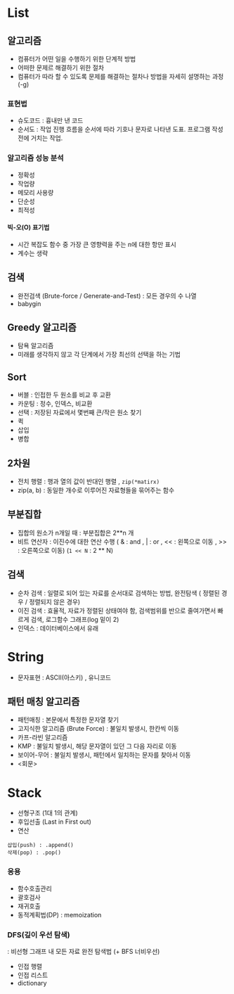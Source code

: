 # List

## 알고리즘
- 컴퓨터가 어떤 일을 수행하기 위한 단계적 방법
- 어떠한 문제르 해결하기 위한 절차
- 컴퓨터가 따라 할 수 있도록 문제를 해결하는 절차나 방법을 자세히 설명하는 과정 (-g)

### 표현법
- 슈도코드 : 흉내만 낸 코드
- 순서도 : 작업 진행 흐름을 순서에 따라 기호나 문자로 나타낸 도표. 프로그램 작성 전에 거치는 작업.

### 알고리즘 성능 분석
- 정확성
- 작업량
- 메모리 사용량
- 단순성
- 최적성

#### 빅-오(O) 표기법
- 시간 복잡도 함수 중 가장 큰 영향력을 주는 n에 대한 항만 표시
- 계수는 생략

## 검색
- 완전검색 (Brute-force / Generate-and-Test)
: 모든 경우의 수 나열
- babygin

## Greedy 알고리즘
- 탐욕 알고리즘
- 미래를 생각하지 않고 각 단계에서 가장 최선의 선택을 하는 기법

## Sort
- 버블 : 인접한 두 원소를 비교 후 교환
- 카운팅 : 정수, 인덱스, 비교환
- 선택 : 저장된 자료에서 몇번째 큰/작은 원소 찾기
- 퀵
- 삽입
- 병합

## 2차원
- 전치 행렬 : 행과 열의 값이 반대인 행렬
 , `zip(*matirx)`
- zip(a, b) : 동일한 개수로 이루어진 자료형들을 묶어주는 함수


## 부분집합
- 집합의 원소가 n개일 때 : 부분집합은 2**n 개
- 비트 연산자 : 이진수에 대한 연산 수행
( & : and , | : or , << : 왼쪽으로 이동 , >> : 오른쪽으로 이동)
(`1 << N` : 2 ** N)

## 검색
- 순차 검색 : 일렬로 되어 있는 자료를 순서대로 검색하는 방법, 완전탐색 ( 정렬된 경우 / 정렬되지 않은 경우)
- 이진 검색 : 효율적, 자료가 정렬된 상태여야 함, 검색범위를 반으로 줄여가면서 빠르게 검색, 로그함수 그래프(log 밑이 2)
- 인덱스 : 데이터베이스에서 유래



# String

- 문자표현 : ASCII(아스키) , 유니코드

## 패턴 매칭 알고리즘
- 패턴매칭 : 본문에서 특정한 문자열 찾기
- 고지식한 알고리즘 (Brute Force) : 불일치 발생시, 한칸씩 이동
- 카프-라빈 알고리즘
- KMP : 불일치 발생시, 해당 문자열이 있던 그 다음 자리로 이동
- 보이어-무어 : 불일치 발생시, 패턴에서 일치하는 문자를 찾아서 이동
- <회문>

# Stack
- 선형구조 (1대 1의 관계)
- 후입선출 (Last in First out)
- 연산
```
삽입(push) : .append()
삭제(pop) : .pop()
```
### 응용
- 함수호출관리
- 괄호검사
- 재귀호출
- 동적계획법(DP) : memoization

### DFS(깊이 우선 탐색) 
: 비선형 그래프 내 모든 자료 완전 탐색법
(+ BFS 너비우선)
- 인접 행렬
- 인접 리스트
- dictionary